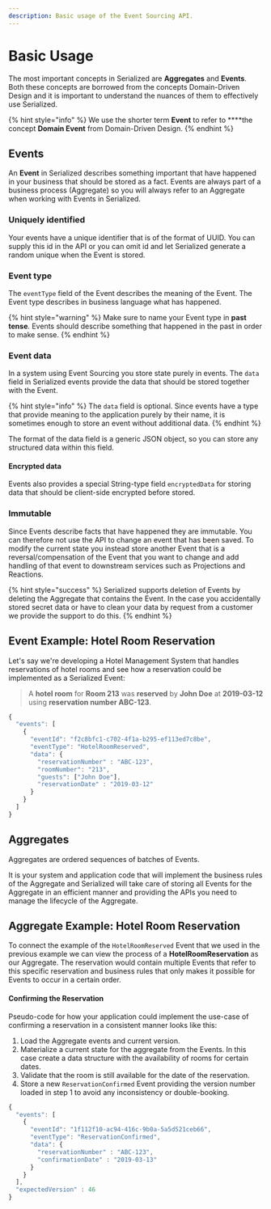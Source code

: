 ```yaml
---
description: Basic usage of the Event Sourcing API.
---
```


# Basic Usage

The most important concepts in Serialized are **Aggregates** and **Events**. Both these concepts are borrowed from the concepts Domain-Driven Design and it is important to understand the nuances of them to effectively use Serialized.

{% hint style="info" %}
We use the shorter term **Event** to refer to ****the concept **Domain Event** from Domain-Driven Design. 
{% endhint %}

## Events

An **Event** in Serialized describes something important that have happened in your business that should be stored as a fact. Events are always part of a business process \(Aggregate\) so you will always refer to an Aggregate when working with Events in Serialized.

### Uniquely identified

Your events have a unique identifier that is of the format of UUID. You can supply this id in the API or you can omit id and let Serialized generate a random unique when the Event is stored.

### Event type

The `eventType` field of the Event describes the meaning of the Event. The Event type describes in business language what has happened.

{% hint style="warning" %}
Make sure to name your Event type in **past tense**. Events should describe something that happened in the past in order to make sense.
{% endhint %}

### Event data

In a system using Event Sourcing you store state purely in events. The `data` field in Serialized events provide the data that should be stored together with the Event.

{% hint style="info" %}
The `data` field is optional. Since events have a type that provide meaning to the application purely by their name, it is sometimes enough to store an event without additional data.
{% endhint %}

The format of the data field is a generic JSON object, so you can store any structured data within this field.

#### Encrypted data

Events also provides a special String-type field `encryptedData` for storing data that should be client-side encrypted before stored. 

### Immutable

Since Events describe facts that have happened they are immutable. You can therefore not use the API to change an event that has been saved. To modify the current state you instead store another Event that is a reversal/compensation of the Event that you want to change and add handling of that event to downstream services such as Projections and Reactions.

{% hint style="success" %}
Serialized supports deletion of Events by deleting the Aggregate that contains the Event. In the case you accidentally stored secret data or have to clean your data by request from a customer we provide the support to do this.
{% endhint %}

## Event Example: Hotel Room Reservation

Let's say we're developing a Hotel Management System that handles reservations of hotel rooms and see how a reservation could be implemented as a Serialized Event:

> A **hotel room** for **Room 213** was **reserved** by **John Doe** at **2019-03-12** using **reservation number ABC-123**.

```javascript
{
  "events": [
    {
      "eventId": "f2c8bfc1-c702-4f1a-b295-ef113ed7c8be",
      "eventType": "HotelRoomReserved",
      "data": {
        "reservationNumber" : "ABC-123",
        "roomNumber": "213",
        "guests": ["John Doe"],
        "reservationDate" : "2019-03-12"
      }
    }
  ]
}
```

## Aggregates

Aggregates are ordered sequences of batches of Events. 

It is your system and application code that will implement the business rules of the Aggregate and Serialized will take care of storing all Events for the Aggregate in an efficient manner and providing the APIs you need to manage the lifecycle of the Aggregate.

## Aggregate Example: Hotel Room Reservation

To connect the example of the `HotelRoomReserved` Event that we used in the previous example we can view the process of a **HotelRoomReservation** as our Aggregate. The reservation would contain multiple Events that refer to this specific reservation and business rules that only makes it possible for Events to occur in a certain order.

#### Confirming the Reservation

Pseudo-code for how your application could implement the use-case of confirming a reservation in a consistent manner looks like this:

1. Load the Aggregate events and current version.
2. Materialize a current state for the aggregate from the Events. In this case create a data structure with the availability of rooms for certain dates.
3. Validate that the room is still available for the date of the reservation.
4. Store a new `ReservationConfirmed` Event providing the version number loaded in step 1 to avoid any inconsistency or double-booking.

```javascript
{
  "events": [
    {
      "eventId": "1f112f10-ac94-416c-9b0a-5a5d521ceb66",
      "eventType": "ReservationConfirmed",
      "data": {
        "reservationNumber" : "ABC-123",
        "confirmationDate" : "2019-03-13"
      }
    }
  ],
  "expectedVersion" : 46
}
```







